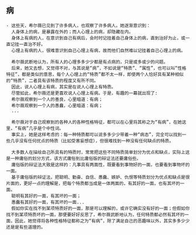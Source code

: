 ## 病
	- 这些天，希尔薇已见到了许多病人，也观察了许多病人。她逐渐意识到：
	  人身体上的病，是暴露在外的；而人心理上的病，却隐藏在内。
	  身体上有病的人，在意识到自己有病后，会时时记挂着自己身体上的病，直到治好为止，或一直记挂一直治不好。
	  心理上有病的人，很难意识到自己心理上有病，故而他们自然难以记挂着自己心理上的病。
	  
	  希尔薇武断地认为，所有人的心理多多少少都是有点病的，只是或多或少的问题。
	  后来，她又去想，又觉得不对，与其说是“病”，不如说是“特质”、“属性”，也可以叫“性格特征”，都是类似的意思，每个人心理上的“特质”都不太一样，即使两个人恰好具有某种相似的“特质”，二者具有该特质的程度又有所不同。
	  因此，说人心理上有病，其实是在说人心理上有特质。
	  尽管如此，希尔薇还是更喜欢说人心理上有病。于是，有趣的一幕就出现了:
	  希尔薇观察到一个人的善良，心里暗道：有病；
	  希尔薇观察到一个人的愚蠢，心里暗道：有病；
	  ...
	  
	  希尔薇对于自己观察到的各种人的各种性格特征，都可以在心里将其称之为“有病”，在她这里，“有病”几乎是个中性词。
	  事实上，她是这样考虑的：每一种特质都可以说多多少少带着一种“病态”，完全可以找到一些几乎没有任何优点的特质（比如受害妄想症），但很难找到一种没有任何缺点的特质。
	  
	  大多数人在描绘自己所具有的特质时，常常把这些不同特质简单划分为优点和缺点，实际上这是一种庸俗的划分方式，该方式庸俗到比庸俗版的辩证法还要庸俗些。
	  庸俗版的辩证法大致是这样的：凡事具有两面性，既要看到事物好的一面，也要看到事物坏的一面。
	  基于庸俗版的辩证法，把聪明、勤奋、自信、愚蠢、嫉妒、仇恨等特质划分为优点和缺点是很片面的，更好一点的理解是，把每个特质都当成是一体两面的，有其好的一面，也有其坏的一面。
	  聪明有其好的一面，有其坏的一面；
	  愚蠢有其好的一面，有其坏的一面...
	  假如你实在找不到某项特质好的一面，那是可以理解的，或许它确实没有好的一面；但假如你找不到某项特质坏的一面，那便要好好反思了，希尔薇武断地认为，任何特质都必然有其坏的一面，因此，她觉得将各种性格特征都称之为“有病”，除了满足自己的恶趣味以外，其实多多少少还是是有些道理的。